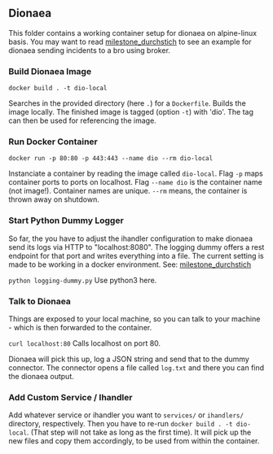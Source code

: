 ## Dionaea

This folder contains a working container setup for dionaea on alpine-linux basis.
You may want to read [milestone_durchstich](https://git.informatik.uni-hamburg.de/iss/mp-ids/blob/master/server/milestone-deployments/doku_milestone_durchstich.md) to see an example for dionaea sending incidents to a bro using broker.

### Build Dionaea Image

```docker build . -t dio-local```

Searches in the provided directory (here ```.```) for a ```Dockerfile```. Builds the image locally. The finished image is tagged (option ```-t```) with 'dio'. The tag can then be used for referencing the image.

### Run Docker Container

```docker run -p 80:80 -p 443:443 --name dio --rm dio-local```

Instanciate a container by reading the image called ```dio-local```. Flag ```-p``` maps container ports to ports on localhost. Flag ```--name dio``` is the container name (not image!). Container names are unique. ```--rm``` means, the container is thrown away on shutdown. 

### Start Python Dummy Logger

So far, the you have to adjust the ihandler configuration to make dionaea send its logs via HTTP to "localhost:8080". The logging dummy offers a rest endpoint for that port and writes everything into a file.
The current setting is made to be working in a docker environment. See: [milestone_durchstich](https://git.informatik.uni-hamburg.de/iss/mp-ids/blob/master/server/milestone-deployments/doku_milestone_durchstich.md)

```python logging-dummy.py```
Use python3 here.

### Talk to Dionaea

Things are exposed to your local machine, so you can talk to your machine - which is then forwarded to the container.

```curl localhost:80```
Calls localhost on port 80.

Dionaea will pick this up, log a JSON string and send that to the dummy connector. The connector opens a file called ```log.txt``` and there you can find the dionaea output.

### Add Custom Service / Ihandler

Add whatever service or ihandler you want to ```services/``` or ```ihandlers/``` directory, respectively. Then you have to re-run ```docker build . -t dio-local```. (That step will not take as long as the first time). It will pick up the new files and copy them accordingly, to be used from within the container.
